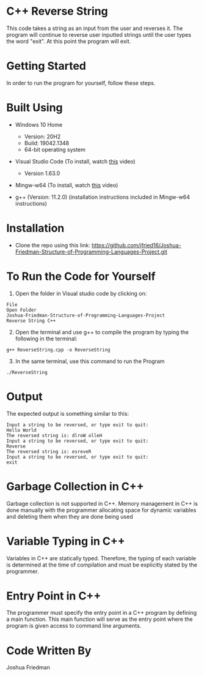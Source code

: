 # C++ Reverse String
This code takes a string as an input from the user and reverses it. The program will continue to reverse user inputted strings until the user types the word "exit". At this 
point the program will exit. 

# Getting Started
In order to run the program for yourself, follow these steps.

# Built Using
  - Windows 10 Home 
    - Version: 20H2
    - Build: 19042.1348
    - 64-bit operating system
  
  - Visual Studio Code (To install, watch [this](https://youtu.be/r1zCtg_wqCA) video) 
    - Version 1.63.0   
   
   - Mingw-w64 (To install, watch [this](https://www.youtube.com/watch?v=0HD0pqVtsmw) video) 
   
   - g++ (Version: 11.2.0) (installation instructions included in Mingw-w64 instructions)

# Installation
 -  Clone the repo using this link: https://github.com/jfried16/Joshua-Friedman-Structure-of-Programming-Languages-Project.git
 
# To Run the Code for Yourself
1. Open the folder in Visual studio code by clicking on:
```
File
Open Folder
Joshua-Friedman-Structure-of-Programming-Languages-Project
Reverse String C++
```
2. Open the terminal and use g++ to compile the program by typing the following in the terminal:
```
g++ ReverseString.cpp -o ReverseString
```
3. In the same terminal, use this command to run the Program
```
./ReverseString
```

# Output
The expected output is something similar to this:
```
Input a string to be reversed, or type exit to quit:
Hello World
The reversed string is: dlroW olleH
Input a string to be reversed, or type exit to quit:
Reverse
The reversed string is: esreveR
Input a string to be reversed, or type exit to quit:
exit
```

# Garbage Collection in C++
Garbage collection is not supported in C++. Memory management in C++ is done manually with the programmer allocating space for dynamic variables and deleting them when they are 
done being used 

# Variable Typing in C++
Variables in C++ are statically typed. Therefore, the typing of each variable is determined at the time of compilation and must be explicitly stated by the programmer.

# Entry Point in C++ 
The programmer must specify the entry point in a C++ program by defining a main function. This main function will serve as the entry point where the program is given access
to command line arguments.

# Code Written By
Joshua Friedman
